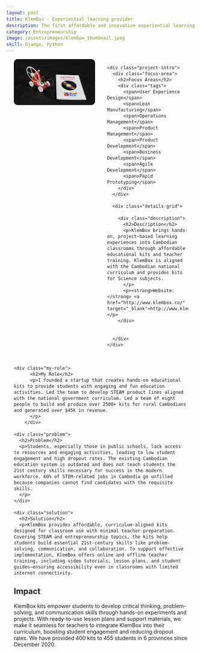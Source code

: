 ```yaml
---
layout: post
title: KlemBox - Experiential learning provider
description: The first affordable and innovative experiential learning provider, aligned with the national curriculum, in Cambodia.
category: Entrepreneurship
image: /assets/images/klembox_thumbnail.jpeg
skill: Django, Python
---
```


<div class="project-content">
  <div class="project-header">
    <div class="project-image">
      <img src="/assets/images/klembox_1.png" alt="Klembox Cover Photo">
    </div>

    <div class="project-intro">
      <div class="focus-area">
        <h2>Focus Areas</h2>
        <div class="tags">
          <span>User Experience Design</span>
          <span>Lean Manufacturing</span>
          <span>Operations Management</span>
          <span>Product Management</span>
          <span>Product Development</span>
          <span>Business Development</span>
          <span>Agile Development</span>
          <span>Papid Prototyping</span>
        </div>
      </div>

      <div class="details-grid">

        <div class="description">
          <h2>Description</h2>
          <p>KlemBox brings hands-on, project-based learning experiences into Cambodian classrooms through affordable educational kits and teacher training. KlemBox is aligned with the Cambodian national curriculum and provides kits for Science subjects. 
          </p>
          <p><strong>Website:</strong> <a href="http://www.klembox.co/" target="_blank">http://www.klembox.co/</a></p>
        </div>

        
      </div>
    </div>
  </div>

  <div class="project-body">

    <div class="my-role">
          <h2>My Role</h2>
          <p>I founded a startup that creates hands-on educational kits to provide students with engaging and fun education activities. Led the team to develop STEAM product lines aligned with the national government curriculum. Led a team of eight people to build and produce over 2500+ kits for rural Cambodians and generated over $45K in revenue. 
          </p>
        </div>

    <div class="problem">
      <h2>Problem</h2>
      <p>Students, especially those in public schools, lack access to resources and engaging activities, leading to low student engagement and high dropout rates. The existing Cambodian education system is outdated and does not teach students the 21st century skills necessary for success in the modern workforce. 60% of STEM-related jobs in Cambodia go unfilled because companies cannot find candidates with the requisite skills.
      </p>
    </div>

    <div class="solution">
      <h2>Solution</h2>
      <p>KlemBox provides affordable, curriculum-aligned kits designed for classroom use with minimal teacher preparation. Covering STEAM and entrepreneurship topics, the kits help students build essential 21st-century skills like problem-solving, communication, and collaboration. To support effective implementation, KlemBox offers online and offline teacher training, including video tutorials, lesson plans, and student guides—ensuring accessibility even in classrooms with limited internet connectivity. 
</p>
    </div>
    <div class="impact">
          <h2>Impact</h2>
          <p>KlemBox kits empower students to develop critical thinking, problem-solving, and communication skills through hands-on experiments and projects. With ready-to-use lesson plans and support materials, we make it seamless for teachers to integrate KlemBox into their curriculum, boosting student engagement and reducing dropout rates. We have provided 400 kits to 455 students in 6 provinces since December 2020.
          </p>
        </div>
  </div>
</div>

<style>
  .project-content {
    margin: 0 auto;
    padding: 0 20px;
  }

  .project-header {
    display: grid;
    grid-template-columns: 1fr;
    gap: 2rem;
    margin-bottom: 2rem;
  }

  .project-image img {
    width: 100%;
    border-radius: 10px;
    margin-bottom: 1rem;
  }

  .project-intro {
    display: flex;
    flex-direction: column;
    gap: 1.5rem;
  }

  .tags {
    display: flex;
    flex-wrap: wrap;
    gap: 8px;
  }

  .tags span {
    background-color: #f0f0f0;
    padding: 4px 8px;
    border-radius: 5px;
    font-size: 0.9rem;
  }

  .details-grid {
    grid-template-columns: 1fr;
    gap: 1.5rem;
  }

  .details-grid > div {
    margin-bottom: 1.5rem;
  }

  @media (min-width: 768px) {
    .project-header {
      grid-template-columns: 1fr 1fr;
      align-items: start;
    }

    .details-grid {
      grid-template-columns: 1fr 1fr;
    }
  }
</style>
